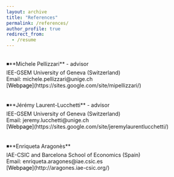 ```yaml
---
layout: archive
title: "References"
permalink: /references/
author_profile: true
redirect_from:
  - /resume
---
```

<!-- Google tag (gtag.js) -->
<script async src="https://www.googletagmanager.com/gtag/js?id=G-ER87WNKQCE"></script>
<script>
  window.dataLayer = window.dataLayer || [];
  function gtag(){dataLayer.push(arguments);}
  gtag('js', new Date());

  gtag('config', 'G-ER87WNKQCE');
</script>
<br />
◾**Michele Pellizzari** - advisor <br />
IEE-GSEM University of Geneva (Switzerland) <br />
Email: <span class="email">michele.pellizzari@unige.ch</span> <br />
[<span style="color:black">Webpage</span>](https://sites.google.com/site/mipellizzari/) <br />
<br />
<br />
◾**Jérémy Laurent-Lucchetti** - advisor <br />
IEE-GSEM University of Geneva (Switzerland) <br />
Email: jeremy.lucchetti@unige.ch <br />
[<span style="color:black">Webpage</span>](https://sites.google.com/site/jeremylaurentlucchetti/) <br />
<br />
<br />
◾**Enriqueta Aragonès** <br />
IAE-CSIC and Barcelona School of Economics (Spain) <br />
Email: enriqueta.aragones@iae.csic.es <br />
[<span style="color:black">Webpage</span>](http://aragones.iae-csic.org/)

